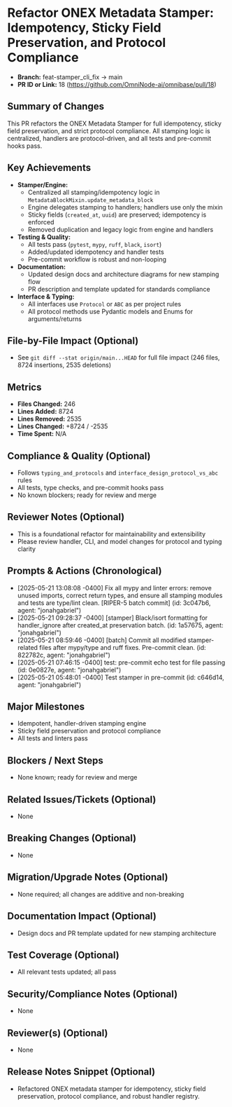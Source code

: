 <!-- === OmniNode:Metadata ===
metadata_version: 0.1.0
protocol_version: 1.1.0
owner: OmniNode Team
copyright: OmniNode Team
schema_version: 1.1.0
name: pr_description_2025_05_21_pr18.md
version: 1.0.0
uuid: 91fbe629-1c40-4d90-be1e-9097e29b87ff
author: OmniNode Team
created_at: 2025-05-22T17:18:16.679678
last_modified_at: 2025-05-22T21:19:13.504409
description: Stamped by ONEX
state_contract: state_contract://default
lifecycle: active
hash: bbae0dae9c9977b1d4fad3128c9ba80a7d9fb3e7389be67c7e548eec1347bff1
entrypoint: python@pr_description_2025_05_21_pr18.md
runtime_language_hint: python>=3.11
namespace: onex.stamped.pr_description_2025_05_21_pr18
meta_type: tool
<!-- === /OmniNode:Metadata === -->


# Refactor ONEX Metadata Stamper: Idempotency, Sticky Field Preservation, and Protocol Compliance

- **Branch:** feat-stamper_cli_fix → main
- **PR ID or Link:** 18 (https://github.com/OmniNode-ai/omnibase/pull/18)

## Summary of Changes
This PR refactors the ONEX Metadata Stamper for full idempotency, sticky field preservation, and strict protocol compliance. All stamping logic is centralized, handlers are protocol-driven, and all tests and pre-commit hooks pass.

## Key Achievements
- **Stamper/Engine:**
  - Centralized all stamping/idempotency logic in `MetadataBlockMixin.update_metadata_block`
  - Engine delegates stamping to handlers; handlers use only the mixin
  - Sticky fields (`created_at`, `uuid`) are preserved; idempotency is enforced
  - Removed duplication and legacy logic from engine and handlers
- **Testing & Quality:**
  - All tests pass (`pytest`, `mypy`, `ruff`, `black`, `isort`)
  - Added/updated idempotency and handler tests
  - Pre-commit workflow is robust and non-looping
- **Documentation:**
  - Updated design docs and architecture diagrams for new stamping flow
  - PR description and template updated for standards compliance
- **Interface & Typing:**
  - All interfaces use `Protocol` or `ABC` as per project rules
  - All protocol methods use Pydantic models and Enums for arguments/returns

## File-by-File Impact (Optional)
- See `git diff --stat origin/main...HEAD` for full file impact (246 files, 8724 insertions, 2535 deletions)

## Metrics
- **Files Changed:** 246
- **Lines Added:** 8724
- **Lines Removed:** 2535
- **Lines Changed:** +8724 / -2535
- **Time Spent:** N/A

## Compliance & Quality (Optional)
- Follows `typing_and_protocols` and `interface_design_protocol_vs_abc` rules
- All tests, type checks, and pre-commit hooks pass
- No known blockers; ready for review and merge

## Reviewer Notes (Optional)
- This is a foundational refactor for maintainability and extensibility
- Please review handler, CLI, and model changes for protocol and typing clarity

## Prompts & Actions (Chronological)
- [2025-05-21 13:08:08 -0400] Fix all mypy and linter errors: remove unused imports, correct return types, and ensure all stamping modules and tests are type/lint clean. [RIPER-5 batch commit] (id: 3c047b6, agent: "jonahgabriel")
- [2025-05-21 09:28:37 -0400] [stamper] Black/isort formatting for handler_ignore after created_at preservation batch. (id: 1a57675, agent: "jonahgabriel")
- [2025-05-21 08:59:46 -0400] [batch] Commit all modified stamper-related files after mypy/type and ruff fixes. Pre-commit clean. (id: 822782c, agent: "jonahgabriel")
- [2025-05-21 07:46:15 -0400] test: pre-commit echo test for file passing (id: 0e0827e, agent: "jonahgabriel")
- [2025-05-21 05:48:01 -0400] Test stamper in pre-commit (id: c646d14, agent: "jonahgabriel")

## Major Milestones
- Idempotent, handler-driven stamping engine
- Sticky field preservation and protocol compliance
- All tests and linters pass

## Blockers / Next Steps
- None known; ready for review and merge

## Related Issues/Tickets (Optional)
- None

## Breaking Changes (Optional)
- None

## Migration/Upgrade Notes (Optional)
- None required; all changes are additive and non-breaking

## Documentation Impact (Optional)
- Design docs and PR template updated for new stamping architecture

## Test Coverage (Optional)
- All relevant tests updated; all pass

## Security/Compliance Notes (Optional)
- None

## Reviewer(s) (Optional)
- None

## Release Notes Snippet (Optional)
- Refactored ONEX metadata stamper for idempotency, sticky field preservation, protocol compliance, and robust handler registry.
